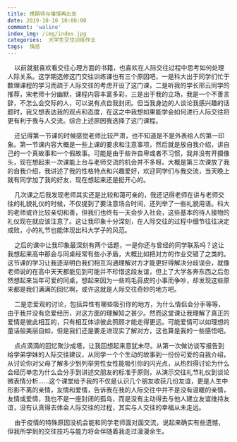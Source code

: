 ```yaml
---
title: 携期待与憧憬再出发
date: 2019-10-10 10:00:00
comment: 'waline'
index_img: /img/index.jpg
categories:  大学生交往训练作业
tags:  情感
---
```


&nbsp;&nbsp;&nbsp;&nbsp;以前就挺喜欢看交往心理方面的书籍，也喜欢在人际交往过程中思考如何处理人际关系。这学期选修这门交往训练课也有三个原因吧，一是科大出于同学们忙于数理课程的学习而疏于人际交往的考虑开设了这门课，二是听我的学长邢云同学的推荐，宋老师十分幽默，课程内容丰富多彩，三是出于我的立场，我是一个不善言辞，不怎么会交际的人，可以说有点自我封闭。但当我身边的人谈论我感兴趣的话题时，我又想表达我的观点和态度，在这之中我想如果能学会如何进行人际交往将更有利于我与人交流。综合上述原因我选择了这门课程。

&nbsp;&nbsp;&nbsp;&nbsp;还记得第一节课的时候感觉老师比较严肃，也不知道是不是外表给人的第一印象。第一节课内容大概是一些上课的要求和注意事项，然后就是放自我介绍，讲自己的一个真故事和一个假故事。可能是由于些许自卑或者不习惯，我并没有开摄像头，现在想起来一次课能上台与老师交流的机会并不多呀。大概是第三次课放了我的自我介绍，我讲述了我的性格特点和兴趣爱好，欢迎同学们与我交流，当天晚上就有同学加了我的好友，现在想起来还是挺开心的。

&nbsp;&nbsp;&nbsp;&nbsp;几次课之后我发现老师其实还是比较和蔼可亲的，我还记得老师在讲与老师交往的礼貌礼仪的时候，不仅提到了要注意场合时间，还列举了一些礼貌用语。科大的老师或许比较亲切和善，但我们也终有一天会步入社会，这些基本的待人接物的礼仪现在就应该注意了。这让我印象十分深刻，在人际交往的过程中细节往往决定成败，小的礼节也能体现出科大学子的风范。

&nbsp;&nbsp;&nbsp;&nbsp;之后的课中让我印象最深刻有两个话题，一是你还与曾经的同学联系吗？这让我想起来高中那会与同桌经常有些小矛盾，大概比如把对方的作业交错了之类的。这节课的学习让我逐渐明白我们相互沟通理解对方才能更好得解决分歧误会，就像老师说的在高中天天都能见到可能并不珍惜这段友谊，但上了大学各奔东西之后忽然想起来当年可爱的同桌，想起来因为一些鸡毛蒜皮的小事而争吵，却发现这些原来都是我们满满的回忆啊，或许这就是人际交往奇妙的地方吧。

&nbsp;&nbsp;&nbsp;&nbsp;二是恋爱观的讨论，包括异性有哪些吸引你的地方，为什么情侣会分手等等，由于我并没有恋爱经历，对这方面的理解知之甚少。然而这堂课让我理解了真正的爱情是彼此相互的，只有相互体谅彼此照顾才能走得更远。可能爱情可以如理想的童话般美丽自如，但是我们还是要走进现实了解对方，这也算是我的一些感悟吧。

&nbsp;&nbsp;&nbsp;&nbsp;点点滴滴的回忆聚沙成塔，让我回想起来意犹未尽。从第一次做访谈写报告到给学弟学妹的人际交往建议，从同学一个个生动的故事到一份份可爱的自我介绍，从讨论你对父母了解多少到列举男性女性能吸引你的闪光点，从热烈得讨论为什么会经历单恋为什么会分手到讲述交朋友的标准于原则，从演示交往礼节礼仪到谈论微表情分析......这个课堂给予我的不仅是认识几个朋友收获几份友谊，更是人生中形影不离的亲情，友情和爱情，告诉我在我的人际交往中并不是没有温暖的亲情，友情或爱情，我也不是一座封闭的孤岛，而是没有主动得去与他人建立友谊维持友谊，没有认真得去体会人际交往的过程，其实与人交往的幸福从未走远。

&nbsp;&nbsp;&nbsp;&nbsp;由于疫情的特殊原因没机会能和同学老师面对面交流，说起来确实有些遗憾，但我所学到的交往技巧与能力将会伴随着我走过漫漫余生。